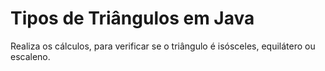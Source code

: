 # Tipos de Triângulos em Java

Realiza os cálculos, para verificar se o triângulo é isósceles, equilátero ou escaleno.
